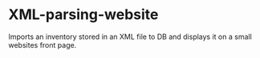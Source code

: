 # XML-parsing-website
Imports an inventory stored in an XML file to DB and displays it on a small websites front page.
